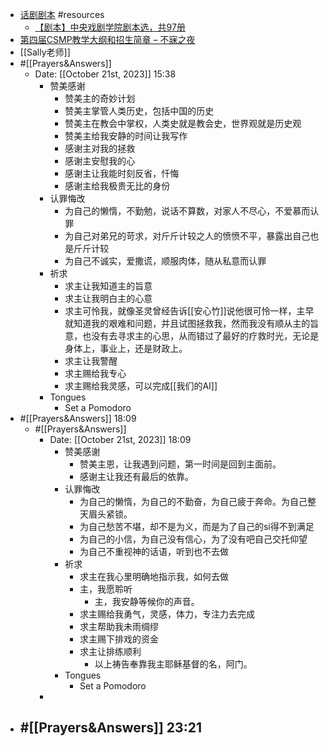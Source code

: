 - [话剧剧本](https://www.douban.com/doulist/39281128/) #resources
    - [【剧本】中央戏剧学院剧本选，共97册](https://www.douban.com/group/topic/198375606/?_i=7853085d6nHLt9)
- [第四届CSMP教学大纲和招生简章 – 不寐之夜](https://www.bumeizhiye.com/2023-09-09-7141)
- [[Sally老师]]
- #[[Prayers&Answers]]
    - Date: [[October 21st, 2023]] 15:38
        - 赞美感谢
            - 赞美主的奇妙计划
            - 赞美主掌管人类历史，包括中国的历史
            - 赞美主在教会中掌权，人类史就是教会史，世界观就是历史观
            - 赞美主给我安静的时间让我写作
            - 感谢主对我的拯救
            - 感谢主安慰我的心
            - 感谢主让我能时刻反省，忏悔
            - 感谢主给我极贵无比的身份
        - 认罪悔改
            - 为自己的懒惰，不勤勉，说话不算数，对家人不尽心，不爱慕而认罪
            - 为自己对弟兄的苛求，对斤斤计较之人的愤愤不平，暴露出自己也是斤斤计较
            - 为自己不诚实，爱撒谎，顺服肉体，随从私意而认罪
        - 祈求
            - 求主让我知道主的旨意
            - 求主让我明白主的心意
            - 求主可怜我，就像圣灵曾经告诉[[安心竹]]说他很可怜一样，主早就知道我的艰难和问题，并且试图拯救我，然而我没有顺从主的旨意，也没有去寻求主的心思，从而错过了最好的疗救时光，无论是身体上，事业上，还是财政上。
            - 求主让我警醒
            - 求主赐给我专心
            - 求主赐给我灵感，可以完成[[我们的AI]]
        - Tongues
            - Set a Pomodoro
- #[[Prayers&Answers]] 18:09 
    - #[[Prayers&Answers]]
        - Date: [[October 21st, 2023]] 18:09
            - 赞美感谢
                - 赞美主恩，让我遇到问题，第一时间是回到主面前。
                - 感谢主让我还有最后的依靠。
            - 认罪悔改
                - 为自己的懒惰，为自己的不勤奋，为自己疲于奔命。为自己整天眉头紧锁。
                - 为自己愁苦不堪，却不是为义，而是为了自己的si得不到满足
                - 为自己的小信，为自己没有信心，为了没有吧自己交托仰望
                - 为自己不重视神的话语，听到也不去做
            - 祈求
                - 求主在我心里明确地指示我，如何去做
                - 主，我愿聆听
                    - 主，我安静等候你的声音。
                - 求主赐给我勇气，灵感，体力，专注力去完成
                - 求主帮助我未雨绸缪
                - 求主赐下排戏的资金
                - 求主让排练顺利
                    - 以上祷告奉靠我主耶稣基督的名，阿门。
            - Tongues
                - Set a Pomodoro
        - 
- #[[Prayers&Answers]] 23:21 
    - 
